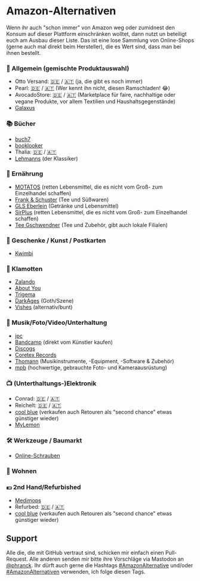# Amazon-Alternativen
Wenn ihr auch "schon immer" von Amazon weg oder zumidnest den Konsum auf dieser Plattform einschränken wolltet, dann nutzt un beteiligt euch am Ausbau dieser Liste. Das ist eine lose Sammlung von Online-Shops (gerne auch mal direkt beim Hersteller), die es Wert sind, dass man bei ihnen bestellt.

### 🏪 Allgemein (gemischte Produktauswahl)
* Otto Versand: [🇩🇪](https://otto.de) / [🇦🇹](https://otto.at) (ja, die gibt es noch immer)
* Pearl: [🇩🇪](https://www.pearl.de) / [🇦🇹](https://www.pearl.at) (Wer kennt ihn nicht, diesen Ramschladen! 😂)
* AvocadoStore: [🇩🇪](https://www.avocadostore.de) / [🇦🇹](https://www.avocadostore.at) (Marketplace für faire, nachhaltige oder vegane Produkte, vor allem Textilien und Haushaltsgegenstände)
* [Galaxus](https://www.galaxus.de)

### 📚 Bücher
* [buch7](https://www.buch7.de)
* [booklooker](https://www.booklooker.de)
* Thalia: [🇩🇪](https://www.thalia.de) / [🇦🇹](https://www.thalia.at)
* [Lehmanns](https://www.lehmanns.de) (der Klassiker)

### 🥘 Ernährung
* [MOTATOS](https://www.motatos.de) (retten Lebensmittel, die es nicht vom Groß- zum Einzelhandel schaffen)
* [Frank & Schuster](https://frankundschuster.com) (Tee und Süßwaren)
* [GLS Eberlein](https://gls-eberlein.de/) (Getränke und Lebensmittel)
* [SirPlus](https://sirplus.de/) (retten Lebensmittel, die es nicht vom Groß- zum Einzelhandel schaffen)
* [Tee Gschwendner](https://www.teegschwendner.de) (Tee und Zubehör, gibt auch lokale Filialen)

### 🎁 Geschenke / Kunst / Postkarten
* [Kwimbi](https://kwimbi.de)

### 🧢 Klamotten
* [Zalando](https://www.zalando.at)
* [About You](https://www.aboutyou.at)
* [Trigema](https://www.trigema.de)
* [DarkAges](https://www.darkages.de) (Goth/Szene)
* [Vishes](https://shop.vishes.de) (alternativ/bunt)

### 🍿 Musik/Foto/Video/Unterhaltung
* [jpc](https://www.jpc.de)
* [Bandcamp](https://bandcamp.com) (direkt vom Künstler kaufen)
* [Discogs](https://www.discogs.com)
* [Coretex Records](https://coretexrecords.com)
* [Thomann](https://www.thomann.de) (Musikinstrumente, -Equipment, -Software & Zubehör)
* [mpb](https://www.mpb.com/de-de) (hochwertige, gebrauchte Foto- und Kameraausrüstung)

### 📺 (Unterthaltungs-)Elektronik
* Conrad: [🇩🇪](https://www.conrad.de) / [🇦🇹](https://www.conrad.at)
* Reichelt: [🇩🇪](https://www.reichelt.de) / [🇦🇹](https://www.reichelt.at)
* [cool blue](https://coolblue.de) (verkaufen auch Retouren als "second chance" etwas günstiger wieder)
* [MyLemon](https://mylemon.at) 


### 🛠️ Werkzeuge / Baumarkt
* [Online-Schrauben](https://online-schrauben.de)


### 🏡 Wohnen

### 💶 2nd Hand/Refurbished
* [Medimops](https://www.medimops.de)
* Refurbed: [🇩🇪](https://www.refurbed.de) / [🇦🇹](https://www.refurbed.at)
* [cool blue](https://coolblue.de) (verkaufen auch Retouren als "second chance" etwas günstiger wieder)


## Support
Alle die, die mit GitHub vertraut sind, schicken mir einfach einen Pull-Request. Alle anderen senden mir bitte ihre Vorschläge via Mastodon an [@phranck](https://chaos.social/@phranck). Ihr dürft auch gerne die Hashtags [\#AmazonAlternative](https://chaos.social/deck/tags/AmazonAlternative) und/oder [\#AmazonAlternativen](https://chaos.social/deck/tags/AmazonAlternativen) verwenden, ich folge diesen Tags.